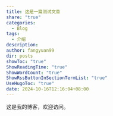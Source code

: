 ```yaml
---
title: 这是一篇测试文章
share: "true"
categories:
  - Blog
tags:
  - 介绍
description: 
author: fangyuan99
dir: posts
showToc: "true"
ShowReadingTime: "true"
ShowWordCount: "true"
ShowRssButtonInSectionTermList: "true"
UseHugoToc: "true"
date: 2024-10-16T12:16:04+08:00
---
```


这是我的博客，欢迎访问。